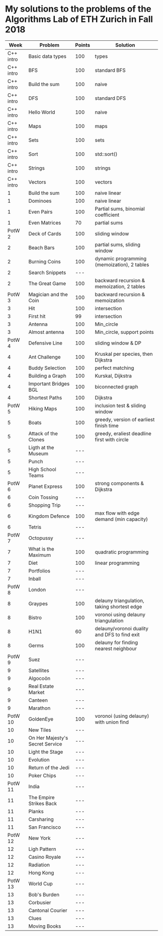 # My solutions to the problems of the Algorithms Lab of ETH Zurich in Fall 2018

| Week      | Problem                         | Points | Solution                                     |
| --------- | ------------------------------- | ------ | -------------------------------------------- |
| C++ intro | Basic data types                | 100    | types                                        |
| C++ intro | BFS                             | 100    | standard BFS                                 |
| C++ intro | Build the sum                   | 100    | naive                                        |
| C++ intro | DFS                             | 100    | standard DFS                                 |
| C++ intro | Hello World                     | 100    | naive                                        |
| C++ intro | Maps                            | 100    | maps                                         |
| C++ intro | Sets                            | 100    | sets                                         |
| C++ intro | Sort                            | 100    | std::sort()                                  |
| C++ intro | Strings                         | 100    | strings                                      |
| C++ intro | Vectors                         | 100    | vectors                                      |
| 1         | Build the sum                   | 100    | naive linear                                 |
| 1         | Dominoes                        | 100    | naive linear                                 |
| 1         | Even Pairs                      | 100    | Partial sums, binomial coefficient           |
| 1         | Even Matrices                   | 70     | partial sums                                 |
| PotW 2    | Deck of Cards                   | 100    | sliding window                               |
| 2         | Beach Bars                      | 100    | partial sums, sliding window                 |
| 2         | Burning Coins                   | 100    | dynamic programming (memoization), 2 tables  |
| 2         | Search Snippets                 | ---    |                                              |
| 2         | The Great Game                  | 100    | backward recursion & memoization, 2 tables   |
| PotW 3    | Magician and the Coin           | 100    | backward recursion & memoization             |
| 3         | Hit                             | 100    | intersection                                 |
| 3         | First hit                       | 99     | intersection                                 |
| 3         | Antenna                         | 100    | Min_circle                                   |
| 3         | Almost antenna                  | 100    | Min_circle, support points                   |
| PotW 4    | Defensive Line                  | 100    | sliding window & DP                          |
| 4         | Ant Challenge                   | 100    | Kruskal per species, then Dijkstra           |
| 4         | Buddy Selection                 | 100    | perfect matching                             |
| 4         | Building a Graph                | 100    | Kurskal, Dijkstra                            |
| 4         | Important Bridges BGL           | 100    | biconnected graph                            |
| 4         | Shortest Paths                  | 100    | Dijkstra                                     |
| PotW 5    | Hiking Maps                     | 100    | inclusion test & sliding window              |
| 5         | Boats                           | 100    | greedy, version of earliest finish time      |
| 5         | Attack of the Clones            | 100    | greedy, eraliest deadline first with circle  |
| 5         | Ligth at the Museum             | ---    |                                              |
| 5         | Punch                           | ---    |                                              |
| 5         | High School Teams               | ---    |                                              |
| PotW 6    | Planet Express                  | 100    | strong components & Dijkstra                 |
| 6         | Coin Tossing                    | ---    |                                              |
| 6         | Shopping Trip                   | ---    |                                              |
| 6         | Kingdom Defence                 | 100    | max flow with edge demand (min capacity)     |
| 6         | Tetris                          | ---    |                                              |
| PotW 7    | Octopussy                       | ---    |                                              |
| 7         | What is the Maximum             | 100    | quadratic programming                        |
| 7         | Diet                            | 100    | linear programming                           |
| 7         | Portfolios                      | ---    |                                              |
| 7         | Inball                          | ---    |                                              |
| PotW 8    | London                          | ---    |                                              |
| 8         | Graypes                         | 100    | delauny triangulation, taking shortest edge  |
| 8         | Bistro                          | 100    | voronoi using delauny triangulation          |
| 8         | H1N1                            | 60     | delauny/voronoi duality and DFS to find exit |
| 8         | Germs                           | 100    | delauny for finding nearest neighbour        |
| PotW 9    | Suez                            | ---    |                                              |
| 9         | Satellites                      | ---    |                                              |
| 9         | Algocoön                        | ---    |                                              |
| 9         | Real Estate Market              | ---    |                                              |
| 9         | Canteen                         | ---    |                                              |
| 9         | Marathon                        | ---    |                                              |
| PotW 10   | GoldenEye                       | 100    | voronoi (using delauny) with union find      |
| 10        | New Tiles                       | ---    |                                              |
| 10        | On Her Majesty's Secret Service | ---    |                                              |
| 10        | Light the Stage                 | ---    |                                              |
| 10        | Evolution                       | ---    |                                              |
| 10        | Return of the Jedi              | ---    |                                              |
| 10        | Poker Chips                     | ---    |                                              |
| PotW 11   | India                           | ---    |                                              |
| 11        | The Empire Strikes Back         | ---    |                                              |
| 11        | Planks                          | ---    |                                              |
| 11        | Carsharing                      | ---    |                                              |
| 11        | San Francisco                   | ---    |                                              |
| PotW 12   | New York                        | ---    |                                              |
| 12        | Ligh Pattern                    | ---    |                                              |
| 12        | Casino Royale                   | ---    |                                              |
| 12        | Radiation                       | ---    |                                              |
| 12        | Hong Kong                       | ---    |                                              |
| PotW 13   | World Cup                       | ---    |                                              |
| 13        | Bob's Burden                    | ---    |                                              |
| 13        | Corbusier                       | ---    |                                              |
| 13        | Cantonal Courier                | ---    |                                              |
| 13        | Clues                           | ---    |                                              |
| 13        | Moving Books                    | ---    |                                              |